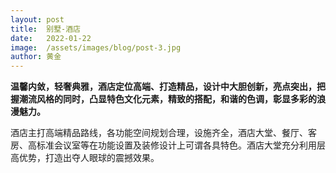 ```yaml
---
layout: post
title:  别墅-酒店
date:   2022-01-22
image:  /assets/images/blog/post-3.jpg
author: 黄金
---
```


**温馨内敛，轻奢典雅，酒店定位高端、打造精品，设计中大胆创新，亮点突出，把握潮流风格的同时，凸显特色文化元素，精致的搭配，和谐的色调，彰显多彩的浪漫魅力。**

酒店主打高端精品路线，各功能空间规划合理，设施齐全，酒店大堂、餐厅、客房、高标准会议室等在功能设置及装修设计上可谓各具特色。酒店大堂充分利用层高优势，打造出夺人眼球的震撼效果。
